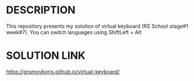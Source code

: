 # DESCRIPTION

This repository presents my solution of virtual keyboard (RS School stage#1 week#7).
You can switch languages using ShiftLeft + Alt

# SOLUTION LINK

https://gromovboris.github.io/virtual-keyboard/
